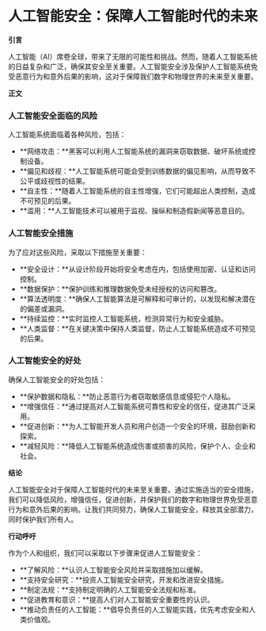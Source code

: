 # 人工智能安全：保障人工智能时代的未来

**引言**

人工智能（AI）席卷全球，带来了无限的可能性和挑战。然而，随着人工智能系统的日益复杂和广泛，确保其安全至关重要。人工智能安全涉及保护人工智能系统免受恶意行为和意外后果的影响，这对于保障我们数字和物理世界的未来至关重要。

**正文**

### 人工智能安全面临的风险

人工智能系统面临着各种风险，包括：

- **网络攻击：**黑客可以利用人工智能系统的漏洞来窃取数据、破坏系统或控制设备。
- **偏见和歧视：**人工智能系统可能会受到训练数据的偏见影响，从而导致不公平或歧视性的结果。
- **自主性：**随着人工智能系统的自主性增强，它们可能超出人类控制，造成不可预见的后果。
- **滥用：**人工智能技术可以被用于监视、操纵和制造假新闻等恶意目的。

### 人工智能安全措施

为了应对这些风险，采取以下措施至关重要：

- **安全设计：**从设计阶段开始将安全考虑在内，包括使用加密、认证和访问控制。
- **数据保护：**保护训练和推理数据免受未经授权的访问和篡改。
- **算法透明度：**确保人工智能算法是可解释和可审计的，以发现和解决潜在的偏差或漏洞。
- **持续监控：**实时监控人工智能系统，检测异常行为和安全威胁。
- **人类监督：**在关键决策中保持人类监督，防止人工智能系统造成不可预见的后果。

### 人工智能安全的好处

确保人工智能安全的好处包括：

- **保护数据和隐私：**防止恶意行为者窃取敏感信息或侵犯个人隐私。
- **增强信任：**通过提高对人工智能系统可靠性和安全的信任，促进其广泛采用。
- **促进创新：**为人工智能开发人员和用户创造一个安全的环境，鼓励创新和探索。
- **减轻风险：**降低人工智能系统造成伤害或损害的风险，保护个人、企业和社会。

**结论**

人工智能安全对于保障人工智能时代的未来至关重要。通过实施适当的安全措施，我们可以降低风险，增强信任，促进创新，并保护我们的数字和物理世界免受恶意行为和意外后果的影响。让我们共同努力，确保人工智能安全，释放其全部潜力，同时保护我们所有人。

**行动呼吁**

作为个人和组织，我们可以采取以下步骤来促进人工智能安全：

- **了解风险：**认识人工智能安全风险并采取措施加以缓解。
- **支持安全研究：**投资人工智能安全研究，开发和改进安全措施。
- **制定法规：**支持制定明确的人工智能安全法规和标准。
- **促进教育和意识：**提高人们对人工智能安全重要性的认识。
- **推动负责任的人工智能：**倡导负责任的人工智能实践，优先考虑安全和人类价值观。
